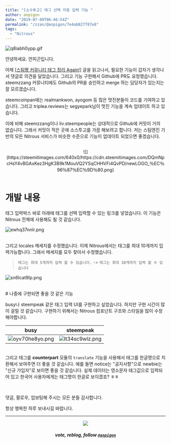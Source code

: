 ```yaml
---
title: "[소수투고] 태그 선택 자동 입력 기능 "
author: anpigon
date: "2019-07-09T06:46:54Z"
permalink: "/zzan/@anpigon/7e4ab827f87e8"
tags:
  - "Nitrous"
---
```

![q8iabh0ypp.gif](https://img.esteem.ws/q8iabh0ypp.gif)

안녕하세요. 안피곤입니다.

어제 [\[스팀짱 커뮤니티 태그 정리 Again!\]](https://www.steemzzang.com/zzan/@rbaggo/again) 글을 읽고나서, 필요한 기능이 갑자기 생각나서 댓글로 의견을 달았습니다. 그리고 기능 구현해서 Github에 PR도 요청했습니다. steemzzang 커뮤니티에도 Github의 PR을 승인하고 merge 하는 담당자가 있는지는 잘 모르겠습니다.

steemcoinpan에는 realmankwon, ayogom 등 많은 멋진분들이 코드를 기여하고 있습니다. 그리고 triplea.reviews는 segyepark님이 멋진 기능을 계속 업데이트 하고 있습니다. 

이에 비해 steemzzang이나 liv.steempeople는 상대적으로 Github에 커밋이 거의 없습니다. 그래서 커밋이 적은 곳에 소스투고를 가끔 해보려고 합니다. 저는 스팀엔진 기반의 모든 Nitrous 서비스가 비슷한 수준으로 기능이 업데이트 되었으면 좋겠습니다.


<br>

<center>![](https://steemitimages.com/640x0/https://cdn.steemitimages.com/DQmNpcHsY4vBGAxKez3HgK3B9k1MouVQ2YSqCHHVFi4QvPD/newLOGO_％EC％96％87％EC％9D％80.png)</center>

<br>

# 개발 내용

태그 입력박스 바로 아래에 태그를 선택 입력할 수 있는 링크를 넣었습니다. 이 기능은 Nitrous 전체에 사용해도 될 것 같습니다. 

![ewhq37nnlr.png](https://img.esteem.ws/ewhq37nnlr.png)

<br>그리고 locales 메세지를 수정했습니다. 이제 Nitrous에서는 태그를 최대 10개까지 입력가능합니다. 그래서 메세지를 모두 찾아서 수정했습니다.
> `태그는 최대 5개까지 입력 할 수 있습니다.` -> `태그는 최대 10개까지 입력 할 수 있습니다`

![sn6lcat9lp.png](https://img.esteem.ws/sn6lcat9lp.png)

<br>
# 나중에 구현되면 좋을 것 같은 기능

busy나 steempeak 같은 태그 입력 UI를 구현하고 싶었습니다. 하지만 구현 시간이 많이 걸릴 것 같습니다. 구현하기 위해서는 Nitrous 컴포넌트 구조와 스타일을 많이 수정해야합니다. 


|busy|steempeak|
|-|-|
|![oyv70he8yo.png](https://img.esteem.ws/oyv70he8yo.png)|![lt34sc9wlz.png](https://img.esteem.ws/lt34sc9wlz.png)|

<br>그리고 태그를 **counterpart** 모듈의 `translate` 기능을 사용해서 태그를 한글명으로 치환해서 보여주면 더 좋을 것 같습니다. 예를 들면 notice는 "공지사항"으로 newbie는 "신규 가입자"로 보이면 좋을 것 같습니다. 실제 데이터는 영소문자 태그값으로 입력되어 있고 한국어 사용자에게는 태그명이 한글로 보이겠죠? ㅎㅎ


<br>

댓글, 팔로우, 업보팅해 주시는 모든 분들 감사합니다.

항상 행복한 하루 보내시길 바랍니다.

***

<center><img src='https://steemitimages.com/400x0/https://cdn.steemitimages.com/DQmQmWhMN6zNrLmKJRKhvSScEgWZmpb8zCeE2Gray1krbv6/BC054B6E-6F73-46D0-88E4-C88EB8167037.jpeg'><h5>vote, reblog, follow <code><a href='https://steemit.com/@anpigon'>@anpigon</a></code></h5></center>